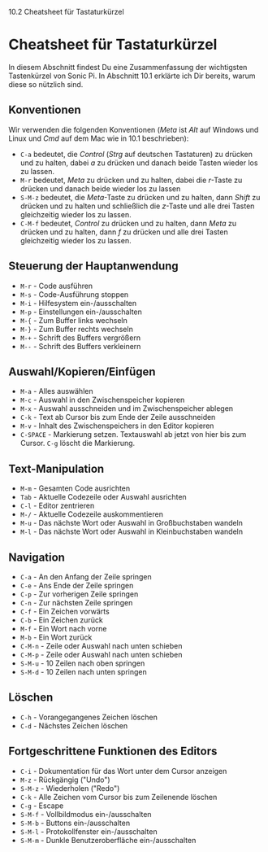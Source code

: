 10.2 Cheatsheet für Tastaturkürzel

# Cheatsheet für Tastaturkürzel

In diesem Abschnitt findest Du eine Zusammenfassung der wichtigsten 
Tastenkürzel von Sonic Pi. In Abschnitt 10.1 erklärte ich Dir bereits,
warum diese so nützlich sind.

## Konventionen

Wir verwenden die folgenden Konventionen (*Meta* ist *Alt* auf Windows 
und Linux und *Cmd* auf dem  Mac wie in 10.1 beschrieben):

* `C-a` bedeutet, die *Control* (*Strg* auf deutschen Tastaturen) zu drücken und zu halten, dabei *a* zu drücken und danach beide Tasten wieder los zu lassen.
* `M-r` bedeutet, *Meta* zu drücken und zu halten, dabei die *r*-Taste zu drücken und danach beide wieder los zu lassen
* `S-M-z` bedeutet, die *Meta*-Taste zu drücken und zu halten, dann *Shift* zu drücken und zu halten und schließlich die *z*-Taste und alle drei Tasten gleichzeitig wieder los zu lassen.
* `C-M-f` bedeutet, *Control* zu drücken und zu halten, dann *Meta* zu drücken und zu halten, dann *f* zu drücken und alle drei Tasten gleichzeitig wieder los zu lassen.

## Steuerung der Hauptanwendung

* `M-r` - Code ausführen
* `M-s` - Code-Ausführung stoppen
* `M-i` - Hilfesystem ein-/ausschalten
* `M-p` - Einstellungen ein-/ausschalten
* `M-{` - Zum Buffer links wechseln
* `M-}` - Zum Buffer rechts wechseln
* `M-+` - Schrift des Buffers vergrößern
* `M--` - Schrift des Buffers verkleinern

## Auswahl/Kopieren/Einfügen

* `M-a`     - Alles auswählen
* `M-c`     - Auswahl in den Zwischenspeicher kopieren
* `M-x`     - Auswahl ausschneiden und im Zwischenspeicher ablegen
* `C-k`     - Text ab Cursor bis zum Ende der Zeile ausschneiden
* `M-v`     - Inhalt des Zwischenspeichers in den Editor kopieren
* `C-SPACE` - Markierung setzen. Textauswahl ab jetzt von hier bis zum Cursor. `C-g` löscht die Markierung.

## Text-Manipulation

* `M-m` - Gesamten Code ausrichten
* `Tab` - Aktuelle Codezeile oder Auswahl ausrichten
* `C-l` - Editor zentrieren
* `M-/` - Aktuelle Codezeile auskommentieren
* `M-u` - Das nächste Wort oder Auswahl in Großbuchstaben wandeln
* `M-l` - Das nächste Wort oder Auswahl in Kleinbuchstaben wandeln

## Navigation

* `C-a`   - An den Anfang der Zeile springen
* `C-e`   - Ans Ende der Zeile springen
* `C-p`   - Zur vorherigen Zeile springen
* `C-n`   - Zur nächsten Zeile springen
* `C-f`   - Ein Zeichen vorwärts
* `C-b`   - Ein Zeichen zurück
* `M-f`   - Ein Wort nach vorne
* `M-b`   - Ein Wort zurück
* `C-M-n` - Zeile oder Auswahl nach unten schieben
* `C-M-p` - Zeile oder Auswahl nach unten schieben
* `S-M-u` - 10 Zeilen nach oben springen
* `S-M-d` - 10 Zeilen nach unten springen

## Löschen

* `C-h`   - Vorangegangenes Zeichen löschen 
* `C-d`   - Nächstes Zeichen löschen

## Fortgeschrittene Funktionen des Editors

* `C-i`   - Dokumentation für das Wort unter dem Cursor anzeigen
* `M-z`   - Rückgängig ("Undo")
* `S-M-z` - Wiederholen ("Redo")
* `C-k`   - Alle Zeichen vom Cursor bis zum Zeilenende löschen
* `C-g`   - Escape
* `S-M-f` - Vollbildmodus ein-/ausschalten
* `S-M-b` - Buttons ein-/ausschalten
* `S-M-l` - Protokollfenster ein-/ausschalten
* `S-M-m` - Dunkle Benutzeroberfläche ein-/ausschalten

